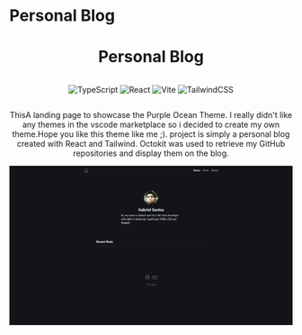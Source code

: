 # Personal Blog


<div align="center">

# Personal Blog

<div style="display:flex; gap: 12px; flex-direction: row; justify-content: center">

![TypeScript](https://img.shields.io/badge/typescript-%23007ACC.svg?style=for-the-badge&logo=typescript&logoColor=white)
![React](https://img.shields.io/badge/react-%2320232a.svg?style=for-the-badge&logo=react&logoColor=%2361DAFB)
![Vite](https://img.shields.io/badge/vite-%23646CFF.svg?style=for-the-badge&logo=vite&logoColor=white)
![TailwindCSS](https://img.shields.io/badge/tailwindcss-%2338B2AC.svg?style=for-the-badge&logo=tailwind-css&logoColor=white)

</div>

ThisA landing page to showcase the Purple Ocean Theme. I really didn't like any themes in the vscode marketplace so i decided to create my own theme.Hope you like this theme like me ;). project is simply a personal blog created with React and Tailwind.
Octokit was used to retrieve my GitHub repositories and display them on the blog.

<img src="./public/home.png"/>

</div>
